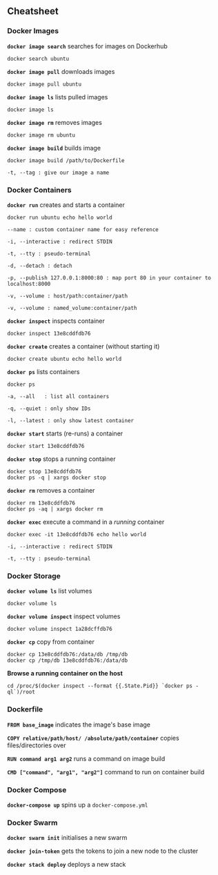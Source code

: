 ## Cheatsheet

### Docker Images

**`docker image search`** searches for images on Dockerhub
```
docker search ubuntu
```

**`docker image pull`** downloads images
```
docker image pull ubuntu
```

**`docker image ls`** lists pulled images
```
docker image ls
```

**`docker image rm`** removes images
```
docker image rm ubuntu
```

**`docker image build`** builds image
```
docker image build /path/to/Dockerfile
```
```
-t, --tag : give our image a name
```

### Docker Containers

**`docker run`** creates and starts a container
```
docker run ubuntu echo hello world
```
```
--name : custom container name for easy reference

-i, --interactive : redirect STDIN

-t, --tty : pseudo-terminal

-d, --detach : detach

-p, --publish 127.0.0.1:8000:80 : map port 80 in your container to localhost:8000

-v, --volume : host/path:container/path

-v, --volume : named_volume:container/path
```

**`docker inspect`** inspects container
```
docker inspect 13e8cddfdb76
```

**`docker create`** creates a container (without starting it)
```
docker create ubuntu echo hello world
```

**`docker ps`** lists containers
```
docker ps
```
```
-a, --all   : list all containers

-q, --quiet : only show IDs

-l, --latest : only show latest container
```

**`docker start`** starts (re-runs) a container
```
docker start 13e8cddfdb76
```

**`docker stop`** stops a running container
```
docker stop 13e8cddfdb76
docker ps -q | xargs docker stop
```

**`docker rm`** removes a container
```
docker rm 13e8cddfdb76
docker ps -aq | xargs docker rm
```

**`docker exec`** execute a command in a *running* container
```
docker exec -it 13e8cddfdb76 echo hello world
```
```
-i, --interactive : redirect STDIN

-t, --tty : pseudo-terminal
```

### Docker Storage

**`docker volume ls`** list volumes
```
docker volume ls
```

**`docker volume inspect`** inspect volumes
```
docker volume inspect 1a28dcffdb76
```

**`docker cp`** copy from container
```
docker cp 13e8cddfdb76:/data/db /tmp/db
docker cp /tmp/db 13e8cddfdb76:/data/db
```

**Browse a running container on the host**
```
cd /proc/$(docker inspect --format {{.State.Pid}} `docker ps -ql`)/root
```

### Dockerfile

**`FROM base_image`** indicates the image's base image

**`COPY relative/path/host/ /absolute/path/container`** copies files/directories over

**`RUN command arg1 arg2`** runs a command on image build

**`CMD ["command", "arg1", "arg2"]`** command to run on container build


### Docker Compose

**`docker-compose up`** spins up a `docker-compose.yml`

### Docker Swarm

**`docker swarm init`** initialises a new swarm

**`docker join-token`** gets the tokens to join a new node to the cluster

**`docker stack deploy`** deploys a new stack
